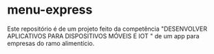 # menu-express
Este repositório é de um projeto feito da competência "DESENVOLVER APLICATIVOS PARA DISPOSITIVOS MÓVEIS E IOT " de um app para empresas do ramo alimentício.  
